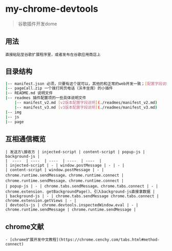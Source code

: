 # my-chrome-devtools
> 谷歌插件开发dome

## 用法
    直接粘贴至谷歌扩展程序里，或者发布在谷歌应用商店上

## 目录结构
```bash
|-- manifest.json 必须，只要有这个就可以，其他的和正常的web开发一致；[配置字段说明](./readmes/manifest.md)
|-- pageCall.zip 一个拨打网页电话（沃丰坐席）的小插件
|-- README.md 说明文件
|-- readmes 插件配置项的一些具体说明文件
    |-- manifest_v2.md [v2版本配置字段说明](./readmes/manifest_v2.md)
    |-- manifest_v3.md [v3版本配置字段说明](./readmes/manifest_v3.md)
|-- img
|-- js 
|-- page
```

## 互相通信概览

    | 发送方\接收方 | injected-script | content-script | popup-js | background-js |
    |  ----  | ----  | ----  | ----  | ----  |
    | injected-script | - | window.postMessage | - | - |
    | content-script | window.postMessage | - | chrome.runtime.sendMessage、chrome.runtime.connect | chrome.runtime.sendMessage、chrome.runtime.connect |
    | popup-js | - | chrome.tabs.sendMessage、chrome.tabs.connect | - | chrome.extension. getBackgroundPage()、引入background-js直接拿数据 |
    | background-js | - | chrome.tabs.sendMessage chrome.tabs.connect | chrome.extension.getViews | - |
    | devtools-js | chrome.devtools.inspectedWindow.eval | - | chrome.runtime.sendMessage | chrome.runtime.sendMessage |

## chrome文献
    - [chrome扩展开发中文教程](https://chrome.cenchy.com/tabs.html#method-connect)